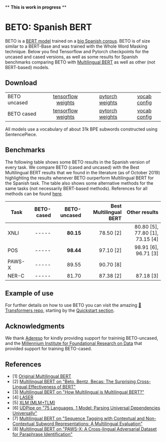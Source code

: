 ** **This is work in progress** **

# BETO: Spanish BERT

BETO is a [BERT model](https://github.com/google-research/bert) trained on a [big Spanish corpus](https://github.com/josecannete/spanish-corpora). BETO is of size similar to a BERT-Base and was trained with the Whole Word Masking technique. Below you find Tensorflow and Pytorch checkpoints for the uncased and cased versions, as well as some results for Spanish benchmarks comparing BETO with [Multilingual BERT](https://github.com/google-research/bert/blob/master/multilingual.md) as well as other (not BERT-based) models.

## Download

| | | | |
|-|:--------:|:-----:|:----:|
|BETO uncased|[tensorflow weights](https://users.dcc.uchile.cl/~jperez/beto/uncased/tensorflow_weights.tar.gz) | [pytorch weights](https://users.dcc.uchile.cl/~jperez/beto/uncased/pytorch_weights.tar.gz) | [vocab](https://users.dcc.uchile.cl/~jperez/beto/uncased/vocab.txt) [config](https://users.dcc.uchile.cl/~jperez/beto/uncased/bert_config.json) |
|BETO cased| [tensorflow weights](https://users.dcc.uchile.cl/~jperez/beto/cased/tensorflow_weights.tar.gz) | [pytorch weights](https://users.dcc.uchile.cl/~jperez/beto/cased/pytorch_weights.tar.gz) | [vocab](https://users.dcc.uchile.cl/~jperez/beto/uncased/vocab.txt) [config](https://users.dcc.uchile.cl/~jperez/beto/cased/bert_config.json) |

All models use a vocabulary of about 31k BPE subwords constructed using SentencePiece.

## Benchmarks

The following table shows some BETO results in the Spanish version of every task. 
We compare BETO (cased and uncased) with the Best Multilingual BERT results that 
we found in the literature (as of October 2019) highlighting 
the results whenever BETO ourperform Multilingual BERT for the Spanish task. 
The table also shows some alternative methods for the same tasks (not necessarily BERT-based methods).
References for all methods can be found [here](#references).

|Task   | BETO-cased    | BETO-uncased  | Best Multilingual BERT    | Other results                  |
|-------|--------------:|--------------:|--------------------------:|-------------------------------:|
|XNLI   | -----         | **80.15**  | 78.50 [2]| 80.80 [5], 77.80 [1], 73.15 [4]|
|POS    | -----         | **98.44**  | 97.10 [2]| 98.91 [6], 96.71 [3]           |
|PAWS-X | -----         | 89.55 | 90.70 [8]|
|NER-C  | -----         | 81.70                          | 87.38 [2]| 87.18 [3]                      |

## Example of use

For further details on how to use BETO you can visit the amazing [🤗Transformers repo](https://github.com/huggingface/transformers), starting by the [Quickstart section](https://huggingface.co/transformers/quickstart.html).


## Acknowledgments

We thank [Adereso](https://www.adere.so/) for kindly providing support for traininig BETO-uncased, and the [Millennium Institute for Foundational Research on Data](https://imfd.cl/en/)
that provided support for training BETO-cased.


## References

* [1] [Original Multilingual BERT](https://github.com/google-research/bert/blob/master/multilingual.md)
* [2] [Multilingual BERT on "Beto, Bentz, Becas: The Surprising Cross-Lingual Effectiveness of BERT"](https://arxiv.org/pdf/1904.09077.pdf)
* [3] [Multilingual BERT on "How Multilingual is Multilingual BERT?"](https://arxiv.org/pdf/1906.01502.pdf)
* [4] [LASER](https://arxiv.org/abs/1812.10464)
* [5] [XLM (MLM+TLM)](https://arxiv.org/pdf/1901.07291.pdf)
* [6] [UDPipe on "75 Languages, 1 Model: Parsing Universal Dependencies Universally"](https://arxiv.org/pdf/1904.02099.pdf)
* [7] [Multilingual BERT on "Sequence Tagging with Contextual and Non-Contextual Subword Representations: A Multilingual Evaluation"](https://arxiv.org/pdf/1906.01569.pdf)
* [8] [Multilingual BERT on "PAWS-X: A Cross-lingual Adversarial Dataset for Paraphrase Identification"](https://arxiv.org/abs/1908.11828)
